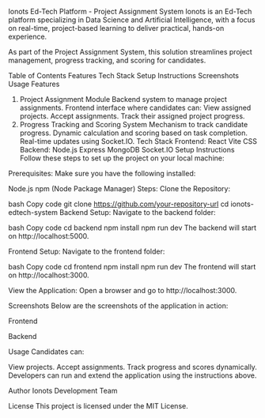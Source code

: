 Ionots Ed-Tech Platform - Project Assignment System
Ionots is an Ed-Tech platform specializing in Data Science and Artificial Intelligence, with a focus on real-time, project-based learning to deliver practical, hands-on experience.

As part of the Project Assignment System, this solution streamlines project management, progress tracking, and scoring for candidates.

Table of Contents
Features
Tech Stack
Setup Instructions
Screenshots
Usage
Features
1. Project Assignment Module
Backend system to manage project assignments.
Frontend interface where candidates can:
View assigned projects.
Accept assignments.
Track their assigned project progress.
2. Progress Tracking and Scoring System
Mechanism to track candidate progress.
Dynamic calculation and scoring based on task completion.
Real-time updates using Socket.IO.
Tech Stack
Frontend:
React
Vite
CSS
Backend:
Node.js
Express
MongoDB
Socket.IO
Setup Instructions
Follow these steps to set up the project on your local machine:

Prerequisites:
Make sure you have the following installed:

Node.js
npm (Node Package Manager)
Steps:
Clone the Repository:

bash
Copy code
git clone https://github.com/your-repository-url
cd ionots-edtech-system
Backend Setup: Navigate to the backend folder:

bash
Copy code
cd backend
npm install
npm run dev
The backend will start on http://localhost:5000.

Frontend Setup: Navigate to the frontend folder:

bash
Copy code
cd frontend
npm install
npm run dev
The frontend will start on http://localhost:3000.

View the Application: Open a browser and go to http://localhost:3000.

Screenshots
Below are the screenshots of the application in action:

Frontend

Backend

Usage
Candidates can:

View projects.
Accept assignments.
Track progress and scores dynamically.
Developers can run and extend the application using the instructions above.

Author
Ionots Development Team

License
This project is licensed under the MIT License.